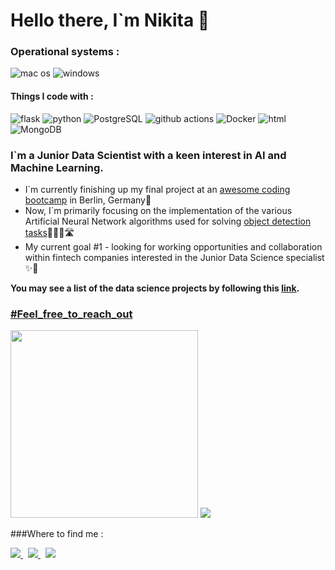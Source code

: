 # Hello there, I`m Nikita 👋

### Operational systems :
<img alt="mac os" src="https://img.shields.io/badge/mac%20os-000000?style=for-the-badge&logo=apple&logoColor=white"> <img alt="windows" src="https://img.shields.io/badge/Windows-0078D6?style=for-the-badge&logo=windows&logoColor=white" /> 
  
#### Things I code with :
<img alt="flask" src="https://img.shields.io/badge/Flask-000000?style=for-the-badge&logo=flask&logoColor=white" /> <img alt="python" src="https://img.shields.io/badge/Python-14354C?style=for-the-badge&logo=python&logoColor=white" /> <img alt="PostgreSQL" src="https://img.shields.io/badge/PostgreSQL-316192?style=for-the-badge&logo=postgresql&logoColor=white" /> <img alt="github actions" src="https://img.shields.io/badge/-Github_Actions-2088FF?style=for-the-badge&logo=github-actions&logoColor=white" /> <img alt="Docker" src="https://img.shields.io/badge/-Docker-46a2f1?style=for-the-badge&logo=docker&logoColor=white" /> <img alt="html" src="https://img.shields.io/badge/HTML-239120?style=for-the-badge&logo=html5&logoColor=white" /> <img alt="MongoDB" src="https://img.shields.io/badge/MongoDB-4EA94B?style=for-the-badge&logo=mongodb&logoColor=white" /> 


### I`m a Junior Data Scientist with a keen interest in AI and Machine Learning.
- I`m currently finishing up my final project at an [awesome coding bootcamp](https://www.spiced-academy.com/en) in Berlin, Germany📍
- Now, I`m primarily focusing on the implementation of the various Artificial Neural Network algorithms used for solving [object detection tasks](https://medium.com/data-from-the-trenches/object-detection-with-deep-learning-on-aerial-imagery-2465078db8a9)🕵🏻‍♂️🛣
- My current goal #1 - looking for working opportunities and collaboration within fintech companies interested in the Junior Data Science specialist ✨🌈

**You may see a list of the data science projects by following this [link](https://github.com/NikitaSmirnov22/SPICED_PROJECTS_2022).**
 
### [#Feel_free_to_reach_out](https://www.linkedin.com/in/mykytasmirnov/)

<img src="https://github.com/NikitaSmirnov22/git_for_geeks/blob/main/giphy2.gif" width="300" height="300"> <img src="https://github.com/NikitaSmirnov22/git_for_geeks/blob/main/nerdo.gif">

###Where to find me :
	 
 <a href="https://www.linkedin.com/in/mykytasmirnov/"><img src="https://img.shields.io/badge/linkedin-%230077B5.svg?&style=for-the-badge&logo=linkedin&logoColor=white" /> </a>&nbsp;&nbsp;<a href=""><img src="https://img.shields.io/badge/Telegram-2CA5E0?style=for-the-badge&logo=telegram&logoColor=white"> </a>&nbsp;&nbsp;<a href="https://www.kaggle.com/nikitasmirnov22"><img src="https://img.shields.io/badge/Kaggle-20BEFF?style=for-the-badge&logo=Kaggle&logoColor=white"/></a>&nbsp;&nbsp;
